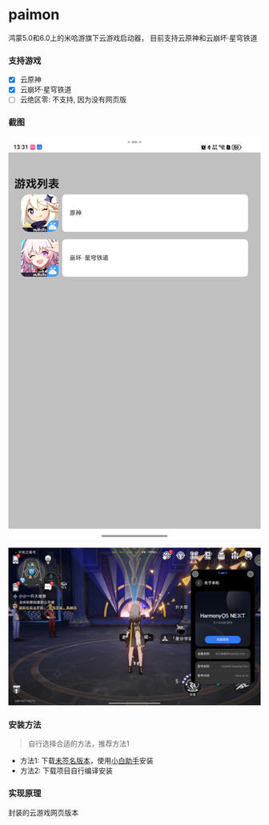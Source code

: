 # paimon
鸿蒙5.0和6.0上的米哈游旗下云游戏启动器， 目前支持云原神和云崩坏·星穹铁道

### 支持游戏
- [x] 云原神
- [x] 云崩坏·星穹铁道
- [ ] 云绝区零: 不支持, 因为没有网页版

### 截图
![游戏列表](assets/9FF320D0A105E78466CA116F6FAA4199.jpg)

![游戏列表](assets/F56FBEC47BC29781F80A15383C729631.jpg)

### 安装方法
>自行选择合适的方法，推荐方法1
- 方法1: 下载[未签名版本](https://github.com/ystyle/paimon/releases/latest)，使用[小白助手](https://github.com/likuai2010/auto-installer)安装
- 方法2: 下载项目自行编译安装

### 实现原理
封装的云游戏网页版本

